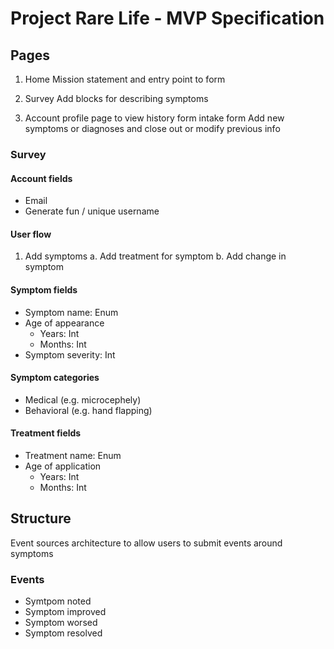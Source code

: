 # Project Rare Life - MVP Specification

## Pages

1. Home
Mission statement and entry point to form

2. Survey
Add blocks for describing symptoms

3. Account profile page to view history form intake form
Add new symptoms or diagnoses and close out or modify previous info

### Survey

#### Account fields

- Email
- Generate fun / unique username

#### User flow

1. Add symptoms
	a. Add treatment for symptom
	b. Add change in symptom

#### Symptom fields

- Symptom name: Enum
- Age of appearance
	- Years: Int
	- Months: Int
- Symptom severity: Int

#### Symptom categories

- Medical (e.g. microcephely)
- Behavioral (e.g. hand flapping)

#### Treatment fields

- Treatment name: Enum
- Age of application
	- Years: Int
	- Months: Int

## Structure

Event sources architecture to allow users to submit events around symptoms

### Events

- Symtpom noted
- Symptom improved
- Symptom worsed
- Symptom resolved
